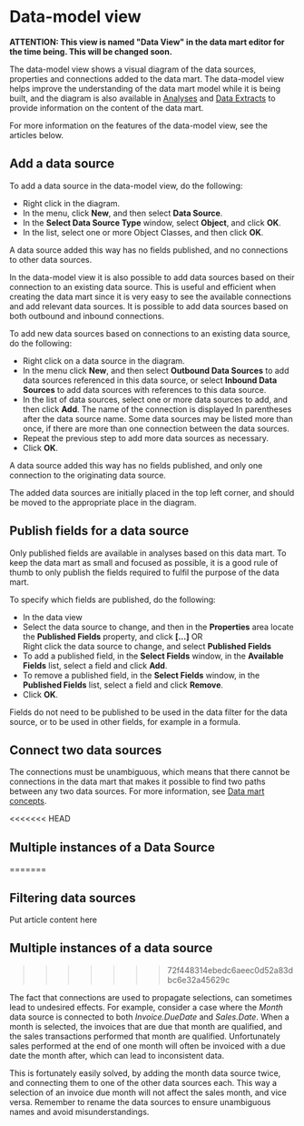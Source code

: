# Data-model view

**ATTENTION: This view is named "Data View" in the data mart editor for the time being. This will be changed soon.**

The data-model view shows a visual diagram of the data sources, properties and connections added to the data mart. The data-model view helps improve the understanding of the data mart model while it is being built, and the diagram is also available in [Analyses](../analysis.md) and [Data Extracts](../data-extract.md) to provide information on the content of the data mart.

For more information on the features of the data-model view, see the articles below.


## Add a data source

To add a data source in the data-model view, do the following:

*   Right click in the diagram.
*   In the menu, click **New**, and then select **Data Source**.
*   In the **Select Data Source Type** window, select **Object**, and click **OK**.
*   In the list, select one or more Object Classes, and then click **OK**.

A data source added this way has no fields published, and no connections to other data sources. 

In the data-model view it is also possible to add data sources based on their connection to an existing data source. This is useful and efficient when creating the data mart since it is very easy to see the available connections and add relevant data sources. It is possible to add data sources based on both outbound and inbound connections.

To add new data sources based on connections to an existing data source, do the following:

*   Right click on a data source in the diagram.
*   In the menu click **New**, and then select **Outbound Data Sources** to add data sources referenced in this data source, or select **Inbound Data Sources** to add data sources with references to this data source.
*   In the list of data sources, select one or more data sources to add, and then click **Add**. The name of the connection is displayed In parentheses after the data source name. Some data sources may be listed more than once, if there are more than one connection between the data sources.
*   Repeat the previous step to add more data sources as necessary.
*   Click **OK**.

A data source added this way has no fields published, and only one connection to the originating data source.

The added data sources are initially placed in the top left corner, and should be moved to the appropriate place in the diagram.



## Publish fields for a data source

Only published fields are available in analyses based on this data mart. To keep the data mart as small and focused as possible, it is a good rule of thumb to only publish the fields required to fulfil the purpose of the data mart.

To specify which fields are published, do the following:

*   In the data view
*   Select the data source to change, and then in the **Properties** area locate the **Published Fields** property, and click **[...]** OR  
    Right click the data source to change, and select **Published Fields**
*   To add a published field, in the **Select Fields** window, in the **Available Fields** list, select a field and click **Add**.
*   To remove a published field, in the **Select Fields** window, in the **Published Fields** list, select a field and click **Remove**.
*   Click **OK**.

Fields do not need to be published to be used in the data filter for the data source, or to be used in other fields, for example in a formula.



## Connect two data sources

The connections must be unambiguous, which means that there cannot be connections in the data mart that makes it possible to find two paths between any two data sources. For more information, see [Data mart concepts](data-mart-concepts.md).



<<<<<<< HEAD
## Multiple instances of a Data Source
=======
## Filtering data sources

Put article content here



## Multiple instances of a data source
>>>>>>> 72f448314ebedc6aeec0d52a83dbc6e32a45629c

The fact that connections are used to propagate selections, can sometimes lead to undesired effects. For example, consider a case where the *Month* data source is connected to both *Invoice.DueDate* and *Sales.Date*. When a month is selected, the invoices that are due that month are qualified, and the sales transactions performed that month are qualified. Unfortunately sales performed at the end of one month will often be invoiced with a due date the month after, which can lead to inconsistent data.

This is fortunately easily solved, by adding the month data source twice, and connecting them to one of the other data sources each. This way a selection of an invoice due month will not affect the sales month, and vice versa. Remember to rename the data sources to ensure unambiguous names and avoid misunderstandings.
